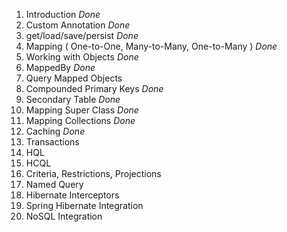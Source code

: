1. Introduction  _Done_
2. Custom Annotation  _Done_
6. get/load/save/persist _Done_
3. Mapping ( One-to-One, Many-to-Many, One-to-Many ) _Done_
4. Working with Objects _Done_
5. MappedBy _Done_
8. Query Mapped Objects 
9. Compounded Primary Keys _Done_
10. Secondary Table _Done_
11. Mapping Super Class _Done_
12. Mapping Collections _Done_
13. Caching _Done_
14. Transactions
15. HQL 
16. HCQL  
17. Criteria, Restrictions, Projections 
18. Named Query 
19. Hibernate Interceptors 
19. Spring Hibernate Integration 
20. NoSQL Integration 
